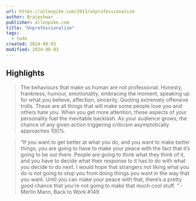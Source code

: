 ```yaml
---
url: https://allenpike.com/2013/unprofessionalism
author: Brajeshwar
publisher: allenpike.com
title: "Unprofessionalism"
tags:
  - todo
created: 2024-08-03
modified: 2024-08-03
---
```


## Highlights

> The behaviours that make us human are not professional. Honesty, frankness, humour, emotionality, embracing the moment, speaking up for what you believe, affection, sincerity. Quoting extremely offensive trolls. These are all things that will make some people love you and others hate you. When you get more attention, these aspects of your personality fuel the inevitable backlash. As your audience grows, the chance of any given action triggering criticism asymptotically approaches 100%.

> “If you want to get better at what you do, and you want to make better things, you are going to have to make your peace with the fact that it’s going to be out there. People are going to think what they think of it, and you have to decide what their response to it has to do with what you decide to do next. I would hope that strangers not liking what you do is not going to stop you from doing things you want in the way that you want. Until you can make your peace with that, there’s a pretty good chance that you’re not going to make that much cool stuff. “ - Merlin Mann, Back to Work #149

